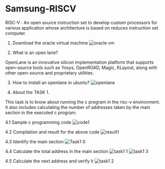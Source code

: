 # Samsung-RISCV
RISC-V : An open source instruction set to develop custom processors for various application whose architecture is based on reduces instruction set computer.



1. Download the oracle virtual machine
![oracle vm](https://github.com/user-attachments/assets/77a8078e-17a1-4963-ad09-db4d53168634)

2. What is an open lane?

OpenLane is an innovative silicon implementation platform that supports open-source tools such as Yosys, OpenROAD, Magic, KLayout, along with other open-source and proprietary utilities.

3. How to install an openlane in ubuntu?
![openlane](https://github.com/user-attachments/assets/ac73c6b9-df99-4e0d-9df4-765558947467)

4. About the TASK 1.

This task is to know about running the c program in the risc-v environment. It also includes calculating the number of addresses taken by the main section in the executed c program.

4.1 Sample c programming code
![code1](https://github.com/user-attachments/assets/dfa9c86b-c8cc-44a8-813d-87c26ea4fad8)

4.2 Compilation and result for the above code
![result1](https://github.com/user-attachments/assets/be17e23e-9d8e-4f7a-aac5-f5310dde8d84)

4.3 Identify the main section
![Task1 0](https://github.com/user-attachments/assets/305f0f40-4eee-4b66-9ea4-cc6d5cfe2386)

4.4 Calculate the total address in the main section
![task1 1](https://github.com/user-attachments/assets/e95c65ed-a21e-432a-8c2d-009e625ef3b8)
![task1 3](https://github.com/user-attachments/assets/e4a034c7-32cd-4406-af32-29bde1b463eb)

4.5 Calculate the next address and verify it
![task1 2](https://github.com/user-attachments/assets/e15e6044-1df3-4c17-bcef-6af9d00fd872)
